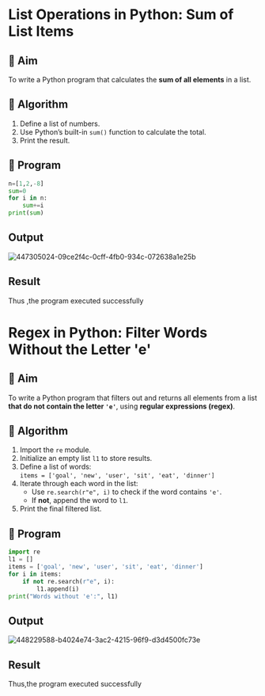 # List Operations in Python: Sum of List Items

## 🎯 Aim
To write a Python program that calculates the **sum of all elements** in a list.

## 🧠 Algorithm
1. Define a list of numbers.
2. Use Python’s built-in `sum()` function to calculate the total.
3. Print the result.

## 🧾 Program
```python
n=[1,2,-8]
sum=0
for i in n:
    sum+=i
print(sum)
```
## Output
![447305024-09ce2f4c-0cff-4fb0-934c-072638a1e25b](https://github.com/user-attachments/assets/bba821f7-529e-47e4-bbbe-aac9c649374a)


## Result
Thus ,the program executed successfully


# Regex in Python: Filter Words Without the Letter 'e'

## 🎯 Aim
To write a Python program that filters out and returns all elements from a list **that do not contain the letter `'e'`**, using **regular expressions (regex)**.

## 🧠 Algorithm
1. Import the `re` module.
2. Initialize an empty list `l1` to store results.
3. Define a list of words:  
   `items = ['goal', 'new', 'user', 'sit', 'eat', 'dinner']`
4. Iterate through each word in the list:
   - Use `re.search(r"e", i)` to check if the word contains `'e'`.
   - If **not**, append the word to `l1`.
5. Print the final filtered list.

## 🧾 Program
```python
import re
l1 = []
items = ['goal', 'new', 'user', 'sit', 'eat', 'dinner']
for i in items:
    if not re.search(r"e", i):
        l1.append(i)
print("Words without 'e':", l1)

```
## Output
![448229588-b4024e74-3ac2-4215-96f9-d3d4500fc73e](https://github.com/user-attachments/assets/b6e226b3-61ea-4660-85e3-36763cb5fd15)

## Result
Thus,the program executed successfully
